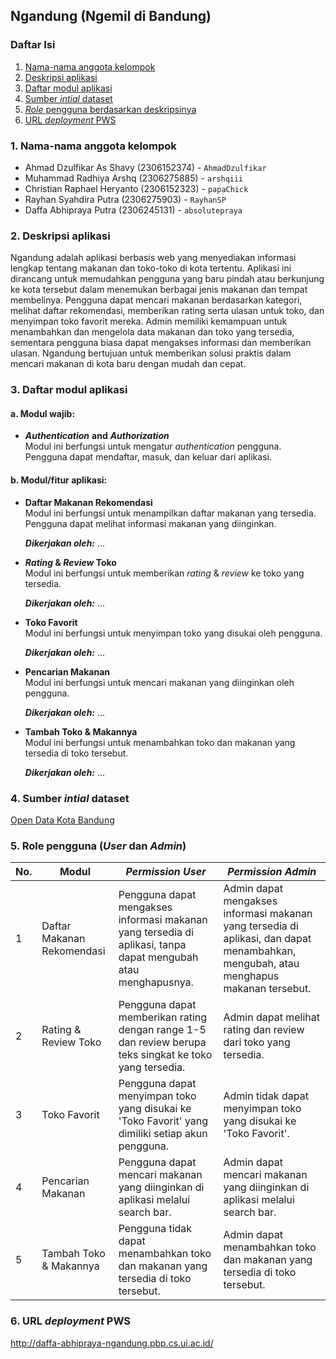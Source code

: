 ## Ngandung (Ngemil di Bandung)

### Daftar Isi

1. [Nama-nama anggota kelompok](#1-nama-nama-anggota-kelompok)
2. [Deskripsi aplikasi](#2-deskripsi-aplikasi)
3. [Daftar modul aplikasi](#3-daftar-modul-aplikasi)
4. [Sumber _intial_ dataset](#4-sumber-intial-dataset)
5. [_Role_ pengguna berdasarkan deskripsinya](#5-_Role_-pengguna-berdasarkan-deskripsinya)
6. [URL _deployment_ PWS](#6-url-deployment-pws)

### 1. Nama-nama anggota kelompok

-   Ahmad Dzulfikar As Shavy (2306152374) - `AhmadDzulfikar`
-   Muhammad Radhiya Arshq (2306275885) - `arshqiii`
-   Christian Raphael Heryanto (2306152323) - `papaChick`
-   Rayhan Syahdira Putra (2306275903) - `RayhanSP`
-   Daffa Abhipraya Putra (2306245131) - `absolutepraya`

### 2. Deskripsi aplikasi

Ngandung adalah aplikasi berbasis web yang menyediakan informasi lengkap tentang makanan dan toko-toko di kota tertentu. Aplikasi ini dirancang untuk memudahkan pengguna yang baru pindah atau berkunjung ke kota tersebut dalam menemukan berbagai jenis makanan dan tempat membelinya. Pengguna dapat mencari makanan berdasarkan kategori, melihat daftar rekomendasi, memberikan rating serta ulasan untuk toko, dan menyimpan toko favorit mereka. Admin memiliki kemampuan untuk menambahkan dan mengelola data makanan dan toko yang tersedia, sementara pengguna biasa dapat mengakses informasi dan memberikan ulasan. Ngandung bertujuan untuk memberikan solusi praktis dalam mencari makanan di kota baru dengan mudah dan cepat.

### 3. Daftar modul aplikasi

#### a. Modul wajib:

-   _**Authentication**_ **and** _**Authorization**_  
    Modul ini berfungsi untuk mengatur _authentication_ pengguna. Pengguna dapat mendaftar, masuk, dan keluar dari aplikasi.

#### b. Modul/fitur aplikasi:

-   **Daftar Makanan Rekomendasi**  
    Modul ini berfungsi untuk menampilkan daftar makanan yang tersedia. Pengguna dapat melihat informasi makanan yang diinginkan.

    **_Dikerjakan oleh:_** ...

-   **_Rating_ & _Review_ Toko**  
    Modul ini berfungsi untuk memberikan _rating_ & _review_ ke toko yang tersedia.

    **_Dikerjakan oleh:_** ...

-   **Toko Favorit**  
    Modul ini berfungsi untuk menyimpan toko yang disukai oleh pengguna.

    **_Dikerjakan oleh:_** ...

-   **Pencarian Makanan**  
    Modul ini berfungsi untuk mencari makanan yang diinginkan oleh pengguna.

    **_Dikerjakan oleh:_** ...

-   **Tambah Toko & Makannya**  
    Modul ini berfungsi untuk menambahkan toko dan makanan yang tersedia di toko tersebut.

    **_Dikerjakan oleh:_** ...

### 4. Sumber _intial_ dataset

[Open Data Kota Bandung](https://opendata.bandung.go.id/dataset/data-rumah-makan-restoran-cafe-di-kota-bandung)

### 5. **Role** pengguna (_User_ dan _Admin_)

| No. | Modul                      | _Permission User_                                                                                             | _Permission Admin_                                                                                                                   |
| --- | -------------------------- | ------------------------------------------------------------------------------------------------------------- | ------------------------------------------------------------------------------------------------------------------------------------ |
| 1   | Daftar Makanan Rekomendasi | Pengguna dapat mengakses informasi makanan yang tersedia di aplikasi, tanpa dapat mengubah atau menghapusnya. | Admin dapat mengakses informasi makanan yang tersedia di aplikasi, dan dapat menambahkan, mengubah, atau menghapus makanan tersebut. |
| 2   | Rating & Review Toko       | Pengguna dapat memberikan rating dengan range 1-5 dan review berupa teks singkat ke toko yang tersedia.       | Admin dapat melihat rating dan review dari toko yang tersedia.                                                                       |
| 3   | Toko Favorit               | Pengguna dapat menyimpan toko yang disukai ke 'Toko Favorit' yang dimiliki setiap akun pengguna.              | Admin tidak dapat menyimpan toko yang disukai ke 'Toko Favorit'.                                                                     |
| 4   | Pencarian Makanan          | Pengguna dapat mencari makanan yang diinginkan di aplikasi melalui search bar.                                | Admin dapat mencari makanan yang diinginkan di aplikasi melalui search bar.                                                          |
| 5   | Tambah Toko & Makannya     | Pengguna tidak dapat menambahkan toko dan makanan yang tersedia di toko tersebut.                             | Admin dapat menambahkan toko dan makanan yang tersedia di toko tersebut.                                                             |

### 6. URL _deployment_ PWS

http://daffa-abhipraya-ngandung.pbp.cs.ui.ac.id/
